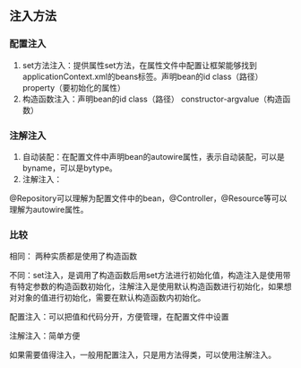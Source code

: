 ## 注入方法

### 配置注入

1. set方法注入：提供属性set方法，在属性文件中配置让框架能够找到applicationContext.xml的beans标签。声明bean的id class（路径）  property（要初始化的属性）
2. 构造函数注入：声明bean的id class（路径）  constructor-argvalue（构造函数）

### 注解注入

1. 自动装配：在配置文件中声明bean的autowire属性，表示自动装配，可以是byname，可以是bytype。
2. 注解注入：

@Repository可以理解为配置文件中的bean，@Controller，@Resource等可以理解为autowire属性。

### 比较

相同： 两种实质都是使用了构造函数

不同：set注入，是调用了构造函数后用set方法进行初始化值，构造注入是使用带有特定参数的构造函数初始化，注解注入是使用默认构造函数进行初始化，如果想对对象的值进行初始化，需要在默认构造函数内初始化。

配置注入：可以把值和代码分开，方便管理，在配置文件中设置

注解注入：简单方便

如果需要值得注入，一般用配置注入，只是用方法得类，可以使用注解注入。